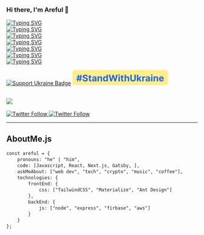 ### Hi there, I'm Areful 👋
[![Typing SVG](https://readme-typing-svg.herokuapp.com?size=22&duration=5009&color=0283F7&background=FF2D2D00&vCenter=true&multiline=true&width=414&height=56&lines=Md.+Areful+Islam)](https://git.io/typing-svg) <br/>
[![Typing SVG](https://readme-typing-svg.herokuapp.com?size=22&duration=5009&color=3136F7&background=FF2D2D00&vCenter=true&multiline=true&width=414&height=56&lines=Areful.com)](https://git.io/typing-svg) <br/>
[![Typing SVG](https://readme-typing-svg.herokuapp.com?size=22&duration=5009&color=3136F7&background=FF2D2D00&vCenter=true&multiline=true&width=414&height=56&lines=Former+EE+Engineer)](https://git.io/typing-svg) <br/>
[![Typing SVG](https://readme-typing-svg.herokuapp.com?size=22&duration=5009&color=3136F7&background=FF2D2D00&vCenter=true&multiline=true&width=414&height=56&lines=Coder)](https://git.io/typing-svg) <br/>
[![Typing SVG](https://readme-typing-svg.herokuapp.com?size=22&duration=5009&color=3136F7&background=FF2D2D00&vCenter=true&multiline=true&width=414&height=56&lines=Technical+Enthusiast)](https://git.io/typing-svg) <br/>
[![Typing SVG](https://readme-typing-svg.herokuapp.com?size=22&duration=5009&color=DDD101&background=FF2D2D00&vCenter=true&multiline=true&width=414&height=56&lines=MERN+Stack+Developer)](https://git.io/typing-svg) <br/>
[![Typing SVG](https://readme-typing-svg.herokuapp.com?size=22&duration=5009&color=03C6C7&background=FF2D2D00&vCenter=true&multiline=true&width=414&height=56&lines=React+%7C%7C+MongoDB+%7C%7C+Node.js+%7C%7C+ExpressJS+%7C%7C+Next.js+%7C%7C+Gatsby+js+%26%26+Areful)](https://git.io/typing-svg) <br/>


[![Support Ukraine Badge](https://img.shields.io/badge/Support%20Ukraine%20with%20unicef-Now-FEF100)](https://www.unicef.org/emergencies/war-ukraine-pose-immediate-threat-children)
[![Stand With Ukraine](https://raw.githubusercontent.com/vshymanskyy/StandWithUkraine/main/badges/StandWithUkraine.svg)](https://standforukraine.com/)  
<br/>

![](https://komarev.com/ghpvc/?username=iAreful)

<a href='https://twitter.com/ArefulCode' target='_blank' rel="noopener">
    <img alt="Twitter Follow" src="https://img.shields.io/twitter/follow/ArefulCode?style=social"/>
<a/>

<a href='https://linkedin.com/in/Areful' target='_blank' rel="noopener">  
    <img alt="Twitter Follow"   src="https://img.shields.io/badge/LinkedIn-0077B5?style=for-the-badge&logo=linkedin&logoColor=white"/>
<a/>   
    
    
---
## AboutMe.js
```
const areful = {
    pronouns: "he" | "him",
    code: [Javascript, React, Next.js, Gatsby, ],
    askMeAbout: ["web dev", "tech", "crypto", "music", "coffee"],
    technologies: {
        frontEnd: {
            css: ["TailwindCSS", "Materialize", "Ant Design"]
        },
        backEnd: {
            js: ["node", "express", "firbase", "aws"]
        }        
    }
};
```
